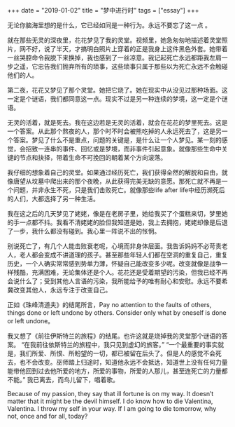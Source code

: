 +++ 
date = "2019-01-02"
title = "梦中进行时"
tags = ["essay"]
+++

无论你脑海里想的是什么，它已经如同是一种行为。永远不要忘了这一点 。

就在那些无灵的深夜里，花花梦见了我的灵堂。视频里，她急匆匆地描述着灵堂照片，网不好，说了半天，才搞明白照片上穿着的正是我身上这件黑色外套。她带着一丝哭腔命令我脱下来换掉，我也感到了一丝凉意。我记起死亡永远都距我左肩一步之遥，它忠告我们抛弃所有的琐事，这些琐事只属于那些以为死亡永远不会触碰他们的人。

第二夜，花花又梦见了那个灵堂。她把它烧了。她在现实中从没见过那种场面。这一定是个谜语，我们都同意这一点。现实不过是另一种连续的梦境，这一定是个谜语。

无灵的活着，就是死去。我在这边若是无灵的活着，就会在花花的梦里死去。这是一个答案。从此那个熬夜的人，那个时不时会被熊吃掉的人永远死去了，这是另一个答案。梦见了什么不是重点，问题的关键是，是什么让一个人梦见。某一刻的感觉，会招致一连串的事件、回忆或是梦境，而非事件引起意象。就像那些生命中关键的节点和抉择，带着生命不可挽回的朝着某个方向滚落。

我仔细的想象着自己的灵堂。如果通过经历死亡，我们获得全然的解脱和自由，就像唐望从坟墓中爬出来的那个夜晚，从此获得完美无缺的意愿。那死亡就不再是一个问题，并非永生不死，只是我们击败死亡。就像那些life after life中经历濒死后的人们，大都选择了另一种生活。

我在这之后的几天梦见了姥姥，像是在老房子里，她给我买了个蛋糕来切，梦里她的手一点都不抖。我看不清姥姥的脸但我知道是她，我上去拥抱，姥姥却像是后退了一步，我什么都没有碰到。我心里一阵说不出的怅惘。

别说死亡了，有几个人能击败衰老呢，心境而非身体层面。我告诉妈妈不必苛责老人，老人都会变成不讲道理的孩子。甚至那些年轻人们都在空洞的重复自己，重复历史，一个人确实常常感到势单力薄，怀疑自己能改变多少呢。改变就像是战争一样残酷，充满困难，无论集体还是个人。花花还是受着期望的污染，但我已经不再会说什么了；受到其他人言语的污染，我所能给予的唯有耐心和安慰。永远不要希冀改变其他人，永远专注于改变自己。

正如《珠峰清道夫》的结尾所言，Pay no attention to the faults of others, things done or left undone by others. Consider only what by oneself is done or left undone。

我又想了《前往伊斯特兰的旅程》的结尾。也许这就是烧掉我的灵堂那个谜语的答案。
“在我前往依斯特兰的旅程中，我只见到虚幻的旅客。”
“一个最重要的事实就是，我们所爱、所恨、所盼望的一切，都已被留在后头了。但是人的感觉不会死去，也不会改变。巫师踏上归途时，知道他永远不会抵达，知道世上没有任何力量能带他回到过去他所爱的地方，所爱的事物，所爱的人那儿，甚至连死亡的力量都不能。”
我已离去，而鸟儿留下，唱着歌。

Because of my passion,
they say that ill fortune is on my way.
It doesn’t matter that it might be the devil himself.
I do know how to die
Valentina, Valentina.
I throw my self in your way.
If I am going to die tomorrow,
why not, once and for all, today?